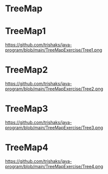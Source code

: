 # TreeMap
# TreeMap1
https://github.com/trishaks/java-program/blob/main/TreeMapExercise/Tree1.png
# TreeMap2
https://github.com/trishaks/java-program/blob/main/TreeMapExercise/Tree2.png
# TreeMap3
https://github.com/trishaks/java-program/blob/main/TreeMapExercise/Tree3.png
# TreeMap4
https://github.com/trishaks/java-program/blob/main/TreeMapExercise/Tree4.png
